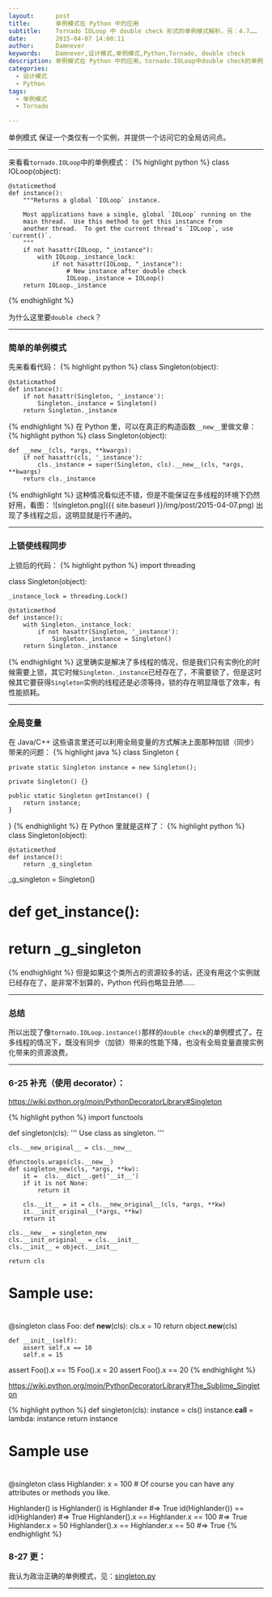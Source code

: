 ```yaml
---
layout:      post
title:       单例模式在 Python 中的应用
subtitle:    Tornado IOLoop 中 double check 形式的单例模式解析，另：4.7……
date:        2015-04-07 14:00:11
author:      Damnever
keywords:    Damnever,设计模式,单例模式,Python,Tornado, double check
description: 单例模式在 Python 中的应用，tornado.IOLoop中double check的单例模式
categories:
  - 设计模式
  - Python
tags:
  - 单例模式
  - Tornado

---
```


单例模式
<span class="caption text-muted">保证一个类仅有一个实例，并提供一个访问它的全局访问点。</span>


---

来看看`tornado.IOLoop`中的单例模式：
{% highlight python %}
class IOLoop(object):

    @staticmethod
    def instance():
        """Returns a global `IOLoop` instance.

        Most applications have a single, global `IOLoop` running on the
        main thread.  Use this method to get this instance from
        another thread.  To get the current thread's `IOLoop`, use `current()`.
        """
        if not hasattr(IOLoop, "_instance"):
            with IOLoop._instance_lock:
                if not hasattr(IOLoop, "_instance"):
                    # New instance after double check
                    IOLoop._instance = IOLoop()
        return IOLoop._instance
{% endhighlight %}

为什么这里要`double check`？

---

### 简单的单例模式

先来看看代码：
{% highlight python %}
class Singleton(object):

    @staticmathod
    def instance():
        if not hasattr(Singleton, '_instance'):
            Singleton._instance = Singleton()
        return Singleton._instance
{% endhighlight %}
在 Python 里，可以在真正的构造函数`__new__`里做文章：
{% highlight python %}
class Singleton(object):

    def __new__(cls, *args, **kwargs):
        if not hasattr(cls, '_instance'):
            cls._instance = super(Singleton, cls).__new__(cls, *args, **kwargs)
        return cls._instance
{% endhighlight %}
这种情况看似还不错，但是不能保证在多线程的环境下仍然好用，看图：
![singleton.png]({{ site.baseurl }}/img/post/2015-04-07.png)
出现了多线程之后，这明显就是行不通的。

---

### 上锁使线程同步

上锁后的代码：
{% highlight python %}
import threading

class Singleton(object):

    _instance_lock = threading.Lock()
    
    @staticmethod
    def instance():
        with Singleton._instance_lock:
            if not hasattr(Singleton, '_instance'):
                Singleton._instance = Singleton()
        return Singleton._instance
{% endhighlight %}
这里确实是解决了多线程的情况，但是我们只有实例化的时候需要上锁，其它时候`Singleton._instance`已经存在了，不需要锁了，但是这时候其它要获得`Singleton`实例的线程还是必须等待，锁的存在明显降低了效率，有性能损耗。

---

### 全局变量

在 Java/C++ 这些语言里还可以利用全局变量的方式解决上面那种加锁（同步）带来的问题：
{% highlight java %}
class Singleton {

    private static Singleton instance = new Singleton();
    
    private Singleton() {}
    
    public static Singleton getInstance() {
        return instance;
    }
    
}
{% endhighlight %}
在 Python 里就是这样了：
{% highlight python %}
class Singleton(object):

    @staticmethod
    def instance():
        return _g_singleton

_g_singleton = Singleton()

# def get_instance():
#     return _g_singleton
{% endhighlight %}
但是如果这个类所占的资源较多的话，还没有用这个实例就已经存在了，是非常不划算的，Python 代码也略显丑陋……

---

### 总结

所以出现了像`tornado.IOLoop.instance()`那样的`double check`的单例模式了。在多线程的情况下，既没有同步（加锁）带来的性能下降，也没有全局变量直接实例化带来的资源浪费。

---

### 6-25 补充（使用 decorator）：

https://wiki.python.org/moin/PythonDecoratorLibrary#Singleton

{% highlight python %}
import functools

def singleton(cls):
    ''' Use class as singleton. '''

    cls.__new_original__ = cls.__new__

    @functools.wraps(cls.__new__)
    def singleton_new(cls, *args, **kw):
        it =  cls.__dict__.get('__it__')
        if it is not None:
            return it

        cls.__it__ = it = cls.__new_original__(cls, *args, **kw)
        it.__init_original__(*args, **kw)
        return it

    cls.__new__ = singleton_new
    cls.__init_original__ = cls.__init__
    cls.__init__ = object.__init__

    return cls

#
# Sample use:
#

@singleton
class Foo:
    def __new__(cls):
        cls.x = 10
        return object.__new__(cls)

    def __init__(self):
        assert self.x == 10
        self.x = 15

assert Foo().x == 15
Foo().x = 20
assert Foo().x == 20
{% endhighlight %}

https://wiki.python.org/moin/PythonDecoratorLibrary#The_Sublime_Singleton

{% highlight python %}
def singleton(cls):
    instance = cls()
    instance.__call__ = lambda: instance
    return instance

#
# Sample use
#

@singleton
class Highlander:
    x = 100
    # Of course you can have any attributes or methods you like.

Highlander() is Highlander() is Highlander #=> True
id(Highlander()) == id(Highlander) #=> True
Highlander().x == Highlander.x == 100 #=> True
Highlander.x = 50
Highlander().x == Highlander.x == 50 #=> True
{% endhighlight %}

### 8-27 更：

我认为政治正确的单例模式，见：[singleton.py](https://github.com/Damnever/Note/blob/master/singleton.py)

***
